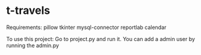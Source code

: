 # t-travels

Requirements:
pillow
tkinter
mysql-connector
reportlab
calendar

To use this project:
   Go to project.py and run it.
   You can add a admin user by running the admin.py
   

